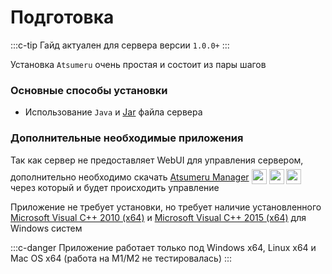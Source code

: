 # Подготовка

:::c-tip
Гайд актуален для сервера версии `1.0.0+`
:::

Установка `Atsumeru` очень простая и состоит из пары шагов

### Основные способы установки

- Использование `Java` и [Jar](./jar.md) файла сервера

### Дополнительные необходимые приложения

Так как сервер не предоставляет WebUI для управления сервером, дополнительно необходимо скачать [Atsumeru Manager](https://github.com/AtsumeruDev/AtsumeruManager) <img style="position: relative; top: 6px;" width="24" height="24" src="/assets/media/icons/windows.png"> <img style="position: relative; top: 6px;" width="24" height="24" src="/assets/media/icons/penguin.png"> <img style="position: relative; top: 6px;" width="24" height="24" src="/assets/media/icons/apple.png"> через который и будет происходить управление

Приложение не требует установки, но требует наличие установленного [Microsoft Visual C++ 2010 (x64)](https://www.microsoft.com/ru-ru/download/details.aspx?id=26999) и [Microsoft Visual C++ 2015 (x64)](https://www.microsoft.com/ru-ru/download/details.aspx?id=53840) для Windows систем

:::c-danger
Приложение работает только под Windows x64, Linux x64 и Mac OS x64 (работа на M1/M2 не тестировалась)
:::
